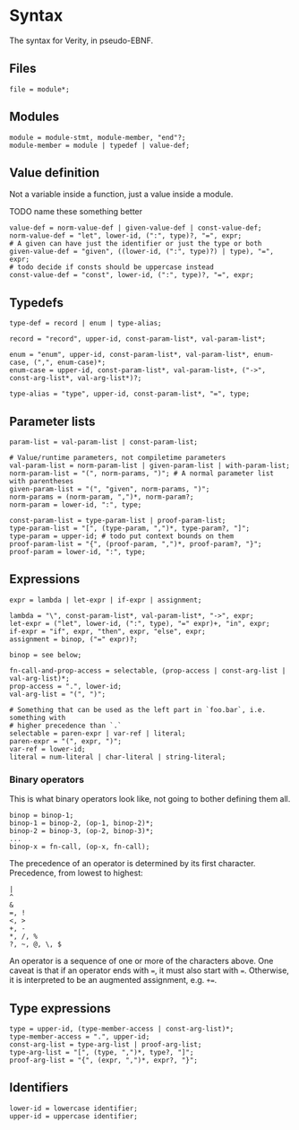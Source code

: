 # Syntax

The syntax for Verity, in pseudo-EBNF.

## Files

```ebnf
file = module*;
```

## Modules

```ebnf
module = module-stmt, module-member, "end"?;
module-member = module | typedef | value-def;
```

## Value definition

Not a variable inside a function, just a value inside a module.

TODO name these something better

```ebnf
value-def = norm-value-def | given-value-def | const-value-def;
norm-value-def = "let", lower-id, (":", type)?, "=", expr;
# A given can have just the identifier or just the type or both
given-value-def = "given", ((lower-id, (":", type)?) | type), "=", expr;
# todo decide if consts should be uppercase instead
const-value-def = "const", lower-id, (":", type)?, "=", expr;
```

## Typedefs

```ebnf
type-def = record | enum | type-alias;

record = "record", upper-id, const-param-list*, val-param-list*;

enum = "enum", upper-id, const-param-list*, val-param-list*, enum-case, (",", enum-case)*;
enum-case = upper-id, const-param-list*, val-param-list+, ("->", const-arg-list*, val-arg-list*)?;

type-alias = "type", upper-id, const-param-list*, "=", type;
```

## Parameter lists

```ebnf
param-list = val-param-list | const-param-list;

# Value/runtime parameters, not compiletime parameters
val-param-list = norm-param-list | given-param-list | with-param-list;
norm-param-list = "(", norm-params, ")"; # A normal parameter list with parentheses
given-param-list = "(", "given", norm-params, ")";
norm-params = (norm-param, ",")*, norm-param?;
norm-param = lower-id, ":", type;

const-param-list = type-param-list | proof-param-list;
type-param-list = "[", (type-param, ",")*, type-param?, "]";
type-param = upper-id; # todo put context bounds on them
proof-param-list = "{", (proof-param, ",")*, proof-param?, "}";
proof-param = lower-id, ":", type;
```

## Expressions

```ebnf
expr = lambda | let-expr | if-expr | assignment;

lambda = "\", const-param-list*, val-param-list*, "->", expr;
let-expr = ("let", lower-id, (":", type), "=" expr)+, "in", expr;
if-expr = "if", expr, "then", expr, "else", expr;
assignment = binop, ("=" expr)?;

binop = see below;

fn-call-and-prop-access = selectable, (prop-access | const-arg-list | val-arg-list)*;
prop-access = ".", lower-id;
val-arg-list = "(", ")";

# Something that can be used as the left part in `foo.bar`, i.e. something with
# higher precedence than `.`
selectable = paren-expr | var-ref | literal;
paren-expr = "(", expr, ")";
var-ref = lower-id;
literal = num-literal | char-literal | string-literal;
```

### Binary operators

This is what binary operators look like, not going to bother defining them all.

```ebnf
binop = binop-1;
binop-1 = binop-2, (op-1, binop-2)*;
binop-2 = binop-3, (op-2, binop-3)*;
...
binop-x = fn-call, (op-x, fn-call);
```

The precedence of an operator is determined by its first character.
Precedence, from lowest to highest:

```text
|
^
&
=, !
<, >
+, -
*, /, %
?, ~, @, \, $
```

An operator is a sequence of one or more of the characters above. One caveat is
that if an operator ends with `=`, it must also start with `=`. Otherwise, it is
interpreted to be an augmented assignment, e.g. `+=`.

## Type expressions

```ebnf
type = upper-id, (type-member-access | const-arg-list)*;
type-member-access = ".", upper-id;
const-arg-list = type-arg-list | proof-arg-list;
type-arg-list = "[", (type, ",")*, type?, "]";
proof-arg-list = "{", (expr, ",")*, expr?, "}";
```

## Identifiers

```ebnf
lower-id = lowercase identifier;
upper-id = uppercase identifier;
```
